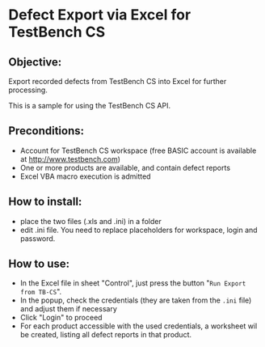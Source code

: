 # Defect Export via Excel for TestBench CS

## Objective:
Export recorded defects from TestBench CS into Excel for further processing.

This is a sample for using the TestBench CS API.

## Preconditions:
* Account for TestBench CS  workspace (free BASIC account is available at http://www.testbench.com)
* One or more products are available, and contain defect reports
* Excel VBA macro execution is admitted

## How to install:
* place the two files (.xls and .ini) in a folder
* edit .ini file. You need to replace placeholders for workspace, login and password.

## How to use:
* In the Excel file in sheet "Control", just press the button "`Run Export from TB-CS`".
* In the popup, check the credentials (they are taken from the `.ini` file) and adjust them if necessary
* Click "Login" to proceed
* For each product accessible with the used credentials, a worksheet wil be created, listing all defect reports in that product.

